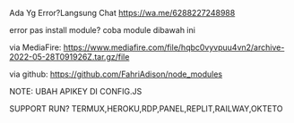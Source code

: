 Ada Yg Error?Langsung Chat
https://wa.me/6288227248988

error pas install module?
coba module dibawah ini

via MediaFire:
https://www.mediafire.com/file/hqbc0vyvpuu4vn2/archive-2022-05-28T091926Z.tar.gz/file

via github:
https://github.com/FahriAdison/node_modules

NOTE: UBAH APIKEY DI CONFIG.JS

SUPPORT RUN?
TERMUX,HEROKU,RDP,PANEL,REPLIT,RAILWAY,OKTETO
